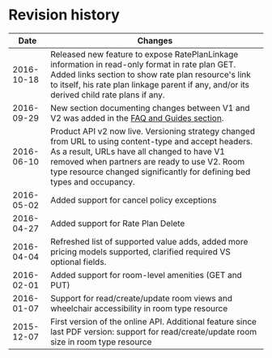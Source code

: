 # Revision history

| Date | Changes |
| ---- | ---------------- |
| 2016-10-18 | Released new feature to expose RatePlanLinkage information in read-only format in rate plan GET. Added links section to show rate plan resource's link to itself, his rate plan linkage parent if any, and/or its derived child rate plans if any. |
| 2016-09-29 | New section documenting changes between V1 and V2 was added in the [FAQ and Guides section](guides.html#/v1v2diff). |
| 2016-06-10 | Product API v2 now live. Versioning strategy changed from URL to using content-type and accept headers. As a result, URLs have all changed to have V1 removed when partners are ready to use V2. Room type resource changed significantly for defining bed types and occupancy. |
| 2016-05-02 | Added support for cancel policy exceptions |
| 2016-04-27 | Added support for Rate Plan Delete |
| 2016-04-04 | Refreshed list of supported value adds, added more pricing models supported, clarified required VS optional fields. |
| 2016-02-01 | Added support for room-level amenities (GET and PUT)
| 2016-01-07 | Support for read/create/update room views and wheelchair accessibility in room type resource |
| 2015-12-07 | First version of the online API. Additional feature since last PDF version: support for read/create/update room size in room type resource |

